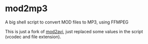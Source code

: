 mod2mp3
=======

A big shell script to convert MOD files to MP3, using FFMPEG

This is just a fork of [mod2avi](http://mod2avi.sf.net), just replaced some
values in the script (vcodec and file extension).
